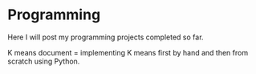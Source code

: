 # Programming
Here I will post my programming projects completed so far.

K means document = implementing K means first by hand and then from scratch using Python.
